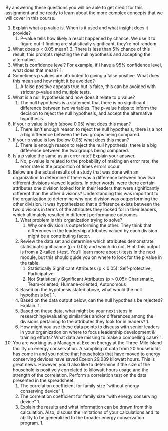 By answering these questions you will be able to get credit for this assignment and be ready to learn about the more complex concepts that we will cover in this course.

1. Explain what a p value is. When is it used and what insight does it provide?
	1. P-value tells how likely a result happened by chance. We use it to figure out if finding are statistically significant, they're not random.
2. What does p < 0.05 mean?
	3. There is less than 5% chance of this result, this prompts rejecting the null hypothesis and accepting the alternative.
3. What is confidence level? For example, if I have a 95% confidence level, what does that mean?
	1. 
4. Sometimes p values are attributed to giving a false positive. What does this mean and how might it be avoided?
	1. A false positive appears true but is false, this can be avoided with stricter p-value and multiple tests. 
5. What is a null hypothesis and how does it relate to p value?
	1. The null hypothesis is a statement that there is no significant difference between two variables. The p-value helps to inform the decision to reject the null hypothesis, and accept the alternative hypothesis. 
6. If your p value is high (above 0.05) what does this mean?
	1. There isn't enough reason to reject the null hypothesis, there is a not a big difference between the two groups being compared.
7. If your p value is low (below 0.05) what does this mean?
	1. There is enough reason to reject the null hypothesis, there is a big difference between the two groups being compared. 
8. Is a p value the same as an error rate? Explain your answer.
	1. No, p-value is related to the probability of making an error rate, the error rate is the proportion of times errors occur.
9. Below are the actual results of a study that was done with an organization to determine if there was a difference between how two different divisions viewed leaders. In other words, were there certain attributes one division looked for in their leaders that were significantly different than the other divisions? Understanding this was important to the organization to determine why one division was outperforming the other division. It was hypothesized that a difference exists between the two divisions in terms of the attributes they looked for in their leaders, which ultimately resulted in different performance outcomes.
	1. What problem is this organization trying to solve?  
		1. Why one division is outperforming the other. They think that differences in the leadership attributes valued by each division might be a contributing factor.
	2. Review the data set and determine which attributes demonstrate statistical significance (p < 0.05) and which do not. Hint: this output is from a 2-tailed t-test. You’ll learn more about t-tests in the next module, but this should guide you on where to look for the p value in the table.
		1. Statistically Significant Attributes (p < 0.05): Self-protective, Participative
		2. Not Statistically Significant Attributes (p > 0.05): Charismatic, Team-oriented, Humane-oriented, Autonomous
	3. Based on the hypothesis stated above, what would the null hypothesis be?
		1. 
	4. Based on the data output below, can the null hypothesis be rejected? Explain.
		1. 
	5. Based on these data, what might be your next steps in researching/evaluating similarities and/or differences among the divisions pertaining to the attributes they look for in leaders?
		1. 
	6. How might you use these data points to discuss with senior leaders in your organization on where to focus leadership development & training efforts? What data are missing to make a compelling case?
		1. 
10. You are working as a Manager at Exelon Energy at the Three-Mile Island facility on energy conservation. A sampling of data from 20 households has come in and you notice that households that have moved to energy conserving devices have saved Exelon 29,089 kilowatt hours. This is great news. However, you’d also like to determine if the size of the household is positively correlated to kilowatt hours usage and the strength of the correlation. Perform a correlation test on the data presented in the spreadsheet. 
	1. The correlation coefficient for family size “without energy conserving device”
		1. 
	2. The correlation coefficient for family size “with energy conserving device”
		1. 
	3. Explain the results and what information can be drawn from this calculation. Also, discuss the limitations of your calculations and its ability to be generalized to the broader energy conservation program.
		1. 